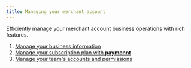 ```yaml
---
title: Managing your merchant account
---
```


Efficiently manage your merchant account business operations with rich features.

1. [Manage your business information](1-business-information.md)
2. [Manage your subscription plan with **paymennt**](2-plan-management/index.md)
3. [Manage your team's accounts and permissions](3-team-settings/index.md)

